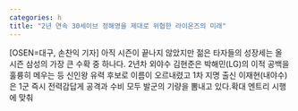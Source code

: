 ```yaml
---
categories: h
title: "2년 연속 30세이브 정해영을 제대로 위협한 라이온즈의 미래"
---
```

[OSEN=대구, 손찬익 기자] 아직 시즌이 끝나지 않았지만 젊은 타자들의 성장세는 올 시즌 삼성의 가장 큰 수확 중 하나다. 2년차 외야수 김현준은 박해민(LG)의 이적 공백을 훌륭히 메우는 등 신인왕 유력 후보로 이름이 오르내렸고 1차 지명 출신 이재현(내야수)은 1군 즉시 전력감답게 공격과 수비 모두 발군의 기량을 뽐내고 있다.확대 엔트리 시행에 맞춰
